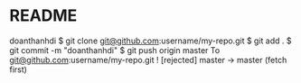 # README
doanthanhdi
$ git clone git@github.com:username/my-repo.git
$ git add .
$ git commit -m "doanthanhdi"
$ git push origin master
To git@github.com:username/my-repo.git
 ! [rejected]        master -> master (fetch first)
